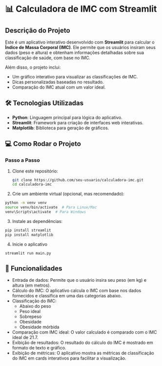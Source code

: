 # 📊 Calculadora de IMC com Streamlit

## Descrição do Projeto
Este é um aplicativo interativo desenvolvido com **Streamlit** para calcular o **Índice de Massa Corporal (IMC)**. Ele permite que os usuários insiram seus dados (peso e altura) e obtenham informações detalhadas sobre sua classificação de saúde, com base no IMC.

Além disso, o projeto inclui:
- Um gráfico interativo para visualizar as classificações de IMC.
- Dicas personalizadas baseadas no resultado.
- Comparação do IMC atual com um valor ideal.

## 🛠️ Tecnologias Utilizadas
- **Python**: Linguagem principal para lógica do aplicativo.
- **Streamlit**: Framework para criação de interfaces web interativas.
- **Matplotlib**: Biblioteca para geração de gráficos.

## 💻 Como Rodar o Projeto

### Passo a Passo
1. Clone este repositório:
   ```bash
   git clone https://github.com/seu-usuario/calculadora-imc.git
   cd calculadora-imc
    ```
2. Crie um ambiente virtual (opcional, mas recomendado):
```bash
python -m venv venv
source venv/bin/activate  # Para Linux/Mac
venv\Scripts\activate  # Para Windows
```

3. Instale as dependências:
```bash
pip install streamlit
pip install matplotlib
```

4. Inicie o aplicativo
```bash	
streamlit run main.py
```

## 📝 Funcionalidades
- Entrada de dados: Permite que o usuário insira seu peso (em kg) e altura (em metros).
- Cálculo do IMC: O aplicativo calcula o IMC com base nos dados fornecidos e classifica em uma das categorias abaixo.
- Classificação do IMC:
    - Abaixo do peso
    - Peso ideal
    - Sobrepeso
    - Obesidade
    - Obesidade mórbida
- Comparação com IMC ideal: O valor calculado é comparado com o IMC ideal de 21.7.
- Exibição de resultados: O resultado do cálculo do IMC é mostrado em formato de texto e gráfico.
- Exibição de métricas: O aplicativo mostra as métricas de classificação do IMC em cards interativos para facilitar a visualização.